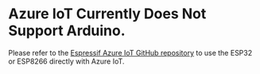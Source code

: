 # Azure IoT Currently Does Not Support Arduino. 

Please refer to the [Espressif Azure IoT GitHub repository](https://github.com/espressif/esp-azure) to use the ESP32 or ESP8266 directly with Azure IoT.

